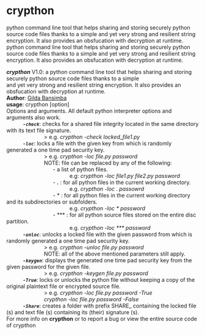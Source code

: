 # crypthon
python command line tool that helps sharing and storing securely python source code files          thanks to a simple and yet very strong and resilient string encryption. It also provides an obsfucation with decryption at runtime.
python command line tool that helps sharing and storing securely python source code files thanks to a simple and yet very strong and resilient string encryption. It also provides an obsfucation with decryption at runtime.<br/>

***crypthon*** V1.0: a python command line tool that helps sharing and storing securely python source code files
         thanks to a simple<br/> and yet very strong and resilient string encryption. 
         It also provides an obsfucation with decryption at runtime.<br/>
         **Author**: [Gilda Bansimba](https://github.com/GildaRech/GildaRech)<br/>
         **usage**: crypthon [option] <br/>
         Options and arguments. All default python interpreter options and arguments also work. <br/>
               &nbsp;&nbsp;&nbsp;&nbsp;&nbsp;&nbsp;&nbsp;&nbsp;&nbsp;&nbsp; ***`-check`***: checks for a shared file integrity located in the same directory with its text file signature. <br/>
                       &nbsp;&nbsp;&nbsp;&nbsp;&nbsp;&nbsp;&nbsp;&nbsp;&nbsp;&nbsp;&nbsp;&nbsp;&nbsp;&nbsp;&nbsp;&nbsp;&nbsp;&nbsp;&nbsp;&nbsp;&nbsp;&nbsp;&nbsp;&nbsp; > e.g. *crypthon -check locked_file1.py* <br/>
               &nbsp;&nbsp;&nbsp;&nbsp;&nbsp;&nbsp;&nbsp;&nbsp;&nbsp;&nbsp; ***`-loc`***:   locks a file with the given key from which is randomly generated a one time pad security key.<br/>
                       &nbsp;&nbsp;&nbsp;&nbsp;&nbsp;&nbsp;&nbsp;&nbsp;&nbsp;&nbsp;&nbsp;&nbsp;&nbsp;&nbsp;&nbsp;&nbsp;&nbsp;&nbsp;&nbsp;&nbsp;&nbsp;&nbsp;&nbsp;&nbsp; > e.g. *crypthon -loc file.py password* <br/>
                       &nbsp;&nbsp;&nbsp;&nbsp;&nbsp;&nbsp;&nbsp;&nbsp;&nbsp;&nbsp;&nbsp;&nbsp;&nbsp;&nbsp;&nbsp;&nbsp;&nbsp;&nbsp;&nbsp;&nbsp;&nbsp;&nbsp;&nbsp;&nbsp; NOTE: file can be replaced by any of the following: <br/>
                           &nbsp;&nbsp;&nbsp;&nbsp;&nbsp;&nbsp;&nbsp;&nbsp;&nbsp;&nbsp;&nbsp;&nbsp;&nbsp;&nbsp;&nbsp;&nbsp;&nbsp;&nbsp;&nbsp;&nbsp;&nbsp;&nbsp;&nbsp;&nbsp;&nbsp;&nbsp;&nbsp;&nbsp;&nbsp;&nbsp; - a list of python files. <br/> &nbsp;&nbsp;&nbsp;&nbsp;&nbsp;&nbsp;&nbsp;&nbsp;&nbsp;&nbsp;&nbsp;&nbsp;&nbsp;&nbsp;&nbsp;&nbsp;&nbsp;&nbsp;&nbsp;&nbsp;&nbsp;&nbsp;&nbsp;&nbsp;&nbsp;&nbsp;&nbsp;&nbsp;&nbsp;&nbsp;&nbsp;&nbsp;&nbsp;&nbsp;&nbsp;&nbsp;&nbsp;&nbsp;&nbsp;&nbsp;&nbsp; e.g: *crypthon -loc file1.py file2.py password* <br/>
                           &nbsp;&nbsp;&nbsp;&nbsp;&nbsp;&nbsp;&nbsp;&nbsp;&nbsp;&nbsp;&nbsp;&nbsp;&nbsp;&nbsp;&nbsp;&nbsp;&nbsp;&nbsp;&nbsp;&nbsp;&nbsp;&nbsp;&nbsp;&nbsp;&nbsp;&nbsp;&nbsp;&nbsp;&nbsp;&nbsp; - ***.*** : for all python files in the current working directory.<br/>
                          &nbsp;&nbsp;&nbsp;&nbsp;&nbsp;&nbsp;&nbsp;&nbsp;&nbsp;&nbsp;&nbsp;&nbsp;&nbsp;&nbsp;&nbsp;&nbsp;&nbsp;&nbsp;&nbsp;&nbsp;&nbsp;&nbsp;&nbsp;&nbsp;&nbsp;&nbsp;&nbsp;&nbsp;&nbsp;&nbsp;&nbsp;&nbsp;&nbsp;&nbsp;&nbsp;&nbsp;&nbsp;&nbsp;&nbsp;&nbsp;&nbsp; e.g. *crypthon -loc . passowrd* <br/>
                           &nbsp;&nbsp;&nbsp;&nbsp;&nbsp;&nbsp;&nbsp;&nbsp;&nbsp;&nbsp;&nbsp;&nbsp;&nbsp;&nbsp;&nbsp;&nbsp;&nbsp;&nbsp;&nbsp;&nbsp;&nbsp;&nbsp;&nbsp;&nbsp;&nbsp;&nbsp;&nbsp;&nbsp;&nbsp;&nbsp; - * : for all python files in the current working directory and its subdirectories or subfolders.<br/>
                                 &nbsp;&nbsp;&nbsp;&nbsp;&nbsp;&nbsp;&nbsp;&nbsp;&nbsp;&nbsp;&nbsp;&nbsp;&nbsp;&nbsp;&nbsp;&nbsp;&nbsp;&nbsp;&nbsp;&nbsp;&nbsp;&nbsp;&nbsp;&nbsp;&nbsp;&nbsp;&nbsp;&nbsp;&nbsp;&nbsp;&nbsp;&nbsp;&nbsp;&nbsp;&nbsp;&nbsp;&nbsp;&nbsp;&nbsp;&nbsp;&nbsp; e.g. *crypthon -loc * password* <br/>
                           &nbsp;&nbsp;&nbsp;&nbsp;&nbsp;&nbsp;&nbsp;&nbsp;&nbsp;&nbsp;&nbsp;&nbsp;&nbsp;&nbsp;&nbsp;&nbsp;&nbsp;&nbsp;&nbsp;&nbsp;&nbsp;&nbsp;&nbsp;&nbsp;&nbsp;&nbsp;&nbsp;&nbsp;&nbsp;&nbsp; - *** : for all python source files stored on the entire disc partition. <br/> 
                          &nbsp;&nbsp;&nbsp;&nbsp;&nbsp;&nbsp;&nbsp;&nbsp;&nbsp;&nbsp;&nbsp;&nbsp;&nbsp;&nbsp;&nbsp;&nbsp;&nbsp;&nbsp;&nbsp;&nbsp;&nbsp;&nbsp;&nbsp;&nbsp;&nbsp;&nbsp;&nbsp;&nbsp;&nbsp;&nbsp;&nbsp;&nbsp;&nbsp;&nbsp;&nbsp;&nbsp;&nbsp;&nbsp;&nbsp;&nbsp;&nbsp; e.g. *crypthon -loc *** password*<br/>
               &nbsp;&nbsp;&nbsp;&nbsp;&nbsp;&nbsp;&nbsp;&nbsp;&nbsp;&nbsp; ***`-unloc`***: unlocks a locked file with the given password from which is randomly generated a one time pad security key.<br/>
                       &nbsp;&nbsp;&nbsp;&nbsp;&nbsp;&nbsp;&nbsp;&nbsp;&nbsp;&nbsp;&nbsp;&nbsp;&nbsp;&nbsp;&nbsp;&nbsp;&nbsp;&nbsp;&nbsp;&nbsp;&nbsp;&nbsp;&nbsp;&nbsp; > e.g. *crypthon -unloc file.py password*<br/>
                       &nbsp;&nbsp;&nbsp;&nbsp;&nbsp;&nbsp;&nbsp;&nbsp;&nbsp;&nbsp;&nbsp;&nbsp;&nbsp;&nbsp;&nbsp;&nbsp;&nbsp;&nbsp;&nbsp;&nbsp;&nbsp;&nbsp;&nbsp;&nbsp; NOTE: all of the above mentioned parameters still apply.<br/>
               &nbsp;&nbsp;&nbsp;&nbsp;&nbsp;&nbsp;&nbsp;&nbsp;&nbsp;&nbsp; ***`-keygen`***: displays the generated one time pad security key from the given password for the given file.<br/>
                       &nbsp;&nbsp;&nbsp;&nbsp;&nbsp;&nbsp;&nbsp;&nbsp;&nbsp;&nbsp;&nbsp;&nbsp;&nbsp;&nbsp;&nbsp;&nbsp;&nbsp;&nbsp;&nbsp;&nbsp;&nbsp;&nbsp;&nbsp;&nbsp; > e.g. *crypthon -keygen file.py password* <br/>
              &nbsp;&nbsp;&nbsp;&nbsp;&nbsp;&nbsp;&nbsp;&nbsp;&nbsp;&nbsp;  ***`-True`***:  locks or unlocks the python file without keeping a copy of the original plaintext file or encrypted source file.<br/>
                       &nbsp;&nbsp;&nbsp;&nbsp;&nbsp;&nbsp;&nbsp;&nbsp;&nbsp;&nbsp;&nbsp;&nbsp;&nbsp;&nbsp;&nbsp;&nbsp;&nbsp;&nbsp;&nbsp;&nbsp;&nbsp;&nbsp;&nbsp;&nbsp; > e.g. *crypthon -loc file.py password -True* <br/>
                               &nbsp;&nbsp;&nbsp;&nbsp;&nbsp;&nbsp;&nbsp;&nbsp;&nbsp;&nbsp;&nbsp;&nbsp;&nbsp;&nbsp;&nbsp;&nbsp;&nbsp;&nbsp;&nbsp;&nbsp;&nbsp;&nbsp;&nbsp;&nbsp; *crypthon -loc file.py password -False* <br/>
               &nbsp;&nbsp;&nbsp;&nbsp;&nbsp;&nbsp;&nbsp;&nbsp;&nbsp;&nbsp; ***`-Share`***: creates a folder with prefix SHARE_ containing the locked file (s) and text file (s) containing its (their) signature (s).<br/>
                For more info on **crypthon** or to report a bug or view the entire source code of crypthon<br/>